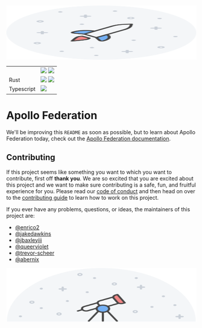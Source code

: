<img src="https://raw.githubusercontent.com/apollographql/space-kit/main/src/illustrations/svgs/rocket1.svg" width="100%" height="144">

<table>
    <tbody>
        <tr>
            <td></td>
            <td><img src="https://codecov.io/gh/apollographql/federation/branch/main/graph/badge.svg"> <img src="https://api.netlify.com/api/v1/badges/3a012f93-2d02-41f7-bb2b-848cf005b831/deploy-status"></td>
        </tr>
        <tr>
            <td>Rust</td>
            <td><img src="https://github.com/apollographql/federation/workflows/Rust%20Tests%20(all%20platforms)/badge.svg?branch=main"> <img src="https://github.com/apollographql/federation/workflows/Security%20audit/badge.svg"/></td>
        </tr>
        <tr>
            <td>Typescript</td>
            <td><img src="https://circleci.com/gh/apollographql/federation/tree/main.svg?style=shield"/></td>
        </tr>
    </tbody>
</table>


# Apollo Federation

We'll be improving this `README` as soon as possible, but to learn about Apollo Federation today, check out the [Apollo Federation documentation](https://www.apollographql.com/docs/apollo-server/federation/introduction/).

## Contributing

If this project seems like something you want to which you want to contribute, first off **thank you**. We are so excited that you are excited about this project and we want to make sure contributing is a safe, fun, and fruitful experience for you. Please read our [code of conduct](https://www.apollographql.com/docs/community/code-of-conduct/) and then head on over to the [contributing guide](./CONTRIBUTING.md) to learn how to work on this project.

If you ever have any problems, questions, or ideas, the maintainers of this project are:

- [@enrico2](https://github.com/enrico2)
- [@jakedawkins](https://github.com/jakedawkins)
- [@jbaxleyiii](https://github.com/jbaxleyiii)
- [@queerviolet](https://github.com/queerviolet)
- [@trevor-scheer](https://github.com/trevor-scheer)
- [@abernix](https://github.com/abernix)

<img src="https://raw.githubusercontent.com/apollographql/space-kit/main/src/illustrations/svgs/telescope.svg" width="100%" height="144">
